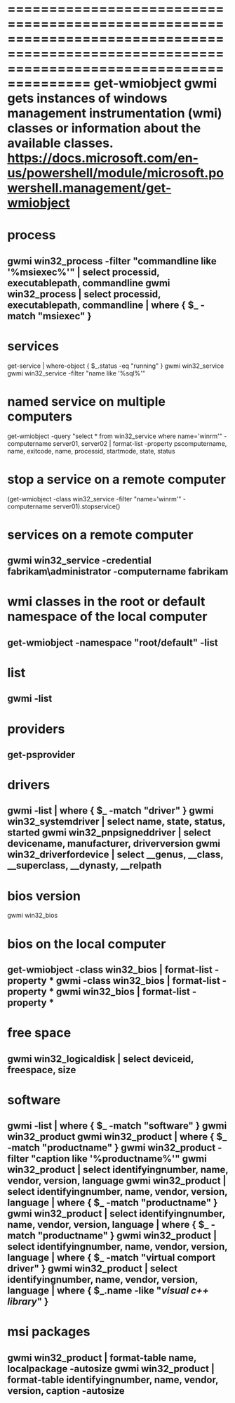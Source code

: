 ============================================================================================================================================
get-wmiobject
gwmi
gets instances of windows management instrumentation (wmi) classes or information about the available classes.
https://docs.microsoft.com/en-us/powershell/module/microsoft.powershell.management/get-wmiobject
============================================================================================================================================
# process
gwmi win32_process -filter "commandline like '%msiexec%'" | select processid, executablepath, commandline
gwmi win32_process | select processid, executablepath, commandline | where { $_ -match "msiexec" }
--------------------------------------------------------------------------------------------------------------------------------------------
# services
get-service | where-object { $_.status -eq "running" }
gwmi win32_service
gwmi win32_service -filter "name like '%sql%'"
# named service on multiple computers
get-wmiobject -query "select * from win32_service where name='winrm'" -computername server01, server02 | format-list -property pscomputername, name, exitcode, name, processid, startmode, state, status
# stop a service on a remote computer
(get-wmiobject -class win32_service -filter "name='winrm'" -computername server01).stopservice()
# services on a remote computer
gwmi win32_service -credential fabrikam\administrator -computername fabrikam
--------------------------------------------------------------------------------------------------------------------------------------------
# wmi classes in the root or default namespace of the local computer
get-wmiobject -namespace "root/default" -list
--------------------------------------------------------------------------------------------------------------------------------------------
# list
gwmi -list
--------------------------------------------------------------------------------------------------------------------------------------------
# providers
get-psprovider
--------------------------------------------------------------------------------------------------------------------------------------------
# drivers
gwmi -list | where { $_ -match "driver" }
gwmi win32_systemdriver | select name, state, status, started
gwmi win32_pnpsigneddriver | select devicename, manufacturer, driverversion
gwmi win32_driverfordevice | select __genus, __class, __superclass, __dynasty, __relpath
--------------------------------------------------------------------------------------------------------------------------------------------
# bios version
gwmi win32_bios
# bios on the local computer
get-wmiobject -class win32_bios | format-list -property *
gwmi -class win32_bios | format-list -property *
gwmi win32_bios | format-list -property *
--------------------------------------------------------------------------------------------------------------------------------------------
# free space
gwmi win32_logicaldisk | select deviceid, freespace, size
--------------------------------------------------------------------------------------------------------------------------------------------
# software
gwmi -list | where { $_ -match "software" }
gwmi win32_product
gwmi win32_product | where { $_ -match "productname" }
gwmi win32_product -filter "caption like '%productname%'"
gwmi win32_product | select identifyingnumber, name, vendor, version, language
gwmi win32_product | select identifyingnumber, name, vendor, version, language | where { $_ -match "productname" }
gwmi win32_product | select identifyingnumber, name, vendor, version, language | where { $_ -match "productname" }
gwmi win32_product | select identifyingnumber, name, vendor, version, language | where { $_ -match "virtual comport driver" }
gwmi win32_product | select identifyingnumber, name, vendor, version, language | where { $_.name -like "*visual c++ library*" }
--------------------------------------------------------------------------------------------------------------------------------------------
# msi packages
gwmi win32_product | format-table name, localpackage -autosize
gwmi win32_product | format-table identifyingnumber, name, vendor, version, caption -autosize
--------------------------------------------------------------------------------------------------------------------------------------------
